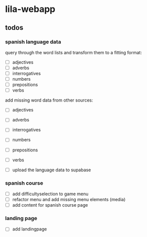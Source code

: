 # lila-webapp

## todos

### spanish language data

query through the word lists and transform them to a fitting format:

- [ ] adjectives
- [ ] adverbs
- [ ] interrogatives
- [ ] numbers
- [ ] prepositions
- [ ] verbs

add missing word data from other sources:

- [ ] adjectives
- [ ] adverbs
- [ ] interrogatives
- [ ] numbers
- [ ] prepositions
- [ ] verbs

- [ ] upload the language data to supabase

### spanish course

- [ ] add difficultyselection to game menu
- [ ] refactor menu and add missing menu elements (media)
- [ ] add content for spanish course page

### landing page

- [ ] add landingpage
